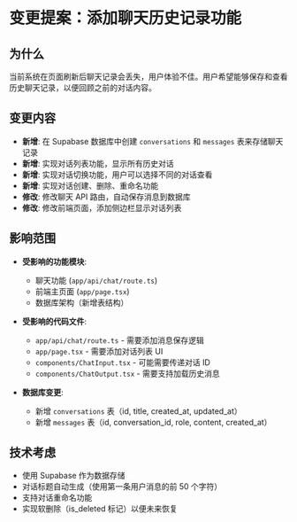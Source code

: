 # 变更提案：添加聊天历史记录功能

## 为什么

当前系统在页面刷新后聊天记录会丢失，用户体验不佳。用户希望能够保存和查看历史聊天记录，以便回顾之前的对话内容。

## 变更内容

- **新增**: 在 Supabase 数据库中创建 `conversations` 和 `messages` 表来存储聊天记录
- **新增**: 实现对话列表功能，显示所有历史对话
- **新增**: 实现对话切换功能，用户可以选择不同的对话查看
- **新增**: 实现对话创建、删除、重命名功能
- **修改**: 修改聊天 API 路由，自动保存消息到数据库
- **修改**: 修改前端页面，添加侧边栏显示对话列表

## 影响范围

- **受影响的功能模块**:
  - 聊天功能 (`app/api/chat/route.ts`)
  - 前端主页面 (`app/page.tsx`)
  - 数据库架构（新增表结构）

- **受影响的代码文件**:
  - `app/api/chat/route.ts` - 需要添加消息保存逻辑
  - `app/page.tsx` - 需要添加对话列表 UI
  - `components/ChatInput.tsx` - 可能需要传递对话 ID
  - `components/ChatOutput.tsx` - 需要支持加载历史消息

- **数据库变更**:
  - 新增 `conversations` 表（id, title, created_at, updated_at）
  - 新增 `messages` 表（id, conversation_id, role, content, created_at）

## 技术考虑

- 使用 Supabase 作为数据存储
- 对话标题自动生成（使用第一条用户消息的前 50 个字符）
- 支持对话重命名功能
- 实现软删除（is_deleted 标记）以便未来恢复
